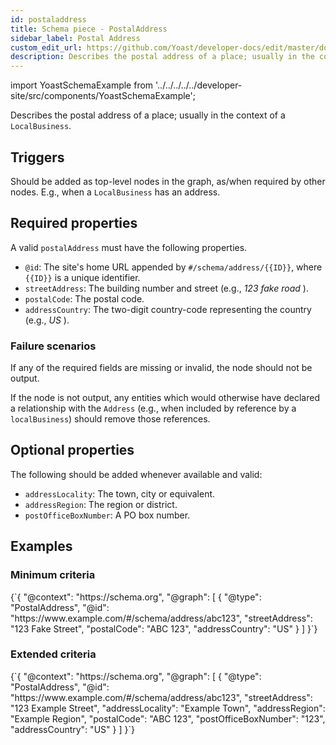 ```yaml
---
id: postaladdress
title: Schema piece - PostalAddress
sidebar_label: Postal Address
custom_edit_url: https://github.com/Yoast/developer-docs/edit/master/docs/features/schema/pieces/postaladdress.md
description: Describes the postal address of a place; usually in the context of a 'LocalBusiness'.
---
```

import YoastSchemaExample from '../../../../../developer-site/src/components/YoastSchemaExample';

Describes the postal address of a place; usually in the context of a `LocalBusiness`.

## Triggers
Should be added as top-level nodes in the graph, as/when required by other nodes. E.g., when a `LocalBusiness` has an address.

## Required properties
A valid `postalAddress` must have the following properties.

* `@id`: The site's home URL appended by `#/schema/address/{{ID}}`, where `{{ID}}` is a unique identifier.
* `streetAddress`: The building number and street (e.g., *123 fake road* ).
* `postalCode`: The postal code.
* `addressCountry`: The two-digit country-code representing the country (e.g., *US* ).

### Failure scenarios
If any of the required fields are missing or invalid, the node should not be output.

If the node is not output, any entities which would otherwise have declared a relationship with the `Address` (e.g., when included by reference by a `localBusiness`) should remove those references.

## Optional properties
The following should be added whenever available and valid:

* `addressLocality`: The town, city or equivalent.
* `addressRegion`: The region or district.
* `postOfficeBoxNumber`: A PO box number.

## Examples

### Minimum criteria

<YoastSchemaExample>
{`{
      "@context": "https://schema.org",
      "@graph": [
          {
              "@type": "PostalAddress",
              "@id": "https://www.example.com/#/schema/address/abc123",
              "streetAddress": "123 Fake Street",
              "postalCode": "ABC 123",
              "addressCountry": "US"
          }
      ]
  }`}
</YoastSchemaExample>

### Extended criteria

<YoastSchemaExample>
{`{
      "@context": "https://schema.org",
      "@graph": [
          {
              "@type": "PostalAddress",
              "@id": "https://www.example.com/#/schema/address/abc123",
              "streetAddress": "123 Example Street",
              "addressLocality": "Example Town",
              "addressRegion": "Example Region",
              "postalCode": "ABC 123",
              "postOfficeBoxNumber": "123",
              "addressCountry": "US"
          }
      ]
  }`}
</YoastSchemaExample>
